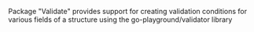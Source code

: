 Package "Validate" provides support for creating validation conditions for various fields of a structure using the go-playground/validator library
 
 

